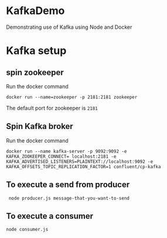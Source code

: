 # KafkaDemo
Demonstrating use of Kafka using Node and Docker
# Kafka setup
## spin zookeeper
Run the docker command
```
docker run --name=zookeeper -p 2181:2181 zookeeper
```
The default port for zookeeper is `2181`

## Spin Kafka broker
Run the docker command
```
docker run --name kafka-server -p 9092:9092 -e KAFKA_ZOOKEEPER_CONNECT= localhost:2181 -e KAFKA_ADVERTISED_LISTENERS=PLAINTEXT://localhost:9092 -e KAFKA_OFFSETS_TOPIC_REPLICATION_FACTOR=1 confluent/cp-kafka
```

## To execute a send from producer
` node producer.js message-that-you-want-to-send`

## To execute a consumer
`node consumer.js` 



